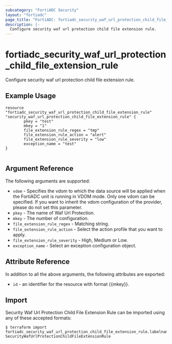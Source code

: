 ```yaml
---
subcategory: "FortiADC Security"
layout: "fortiadc"
page_title: "FortiADC: fortiadc_security_waf_url_protection_child_file_extension_rule"
description: |-
  Configure security waf url protection child file extension rule.
---
```


# fortiadc_security_waf_url_protection_child_file_extension_rule
Configure security waf url protection child file extension rule.

## Example Usage
```hcl
resource "fortiadc_security_waf_url_protection_child_file_extension_rule" "security_waf_url_protection_child_file_extension_rule" {
        pkey = "test"
        mkey = "1"
        file_extension_rule_regex = "tmp"
        file_extension_rule_action = "alert"
        file_extension_rule_severity = "low"
        exception_name = "test"
}


```

## Argument Reference

The following arguments are supported:

* `vdom` - Specifies the vdom to which the data source will be applied when the FortiADC unit is running in VDOM mode. Only one vdom can be specified. If you want to inherit the vdom configuration of the provider, please do not set this parameter.
* `pkey` - The name of Waf Url Protection.
* `mkey` - The number of configuration.
* `file_extension_rule_regex` - Matching string.
* `file_extension_rule_action` - Select the action profile that you want to apply.
* `file_extension_rule_severity` - High, Medium or Low.
* `exception_name` -  Select an exception configuration object.


## Attribute Reference

In addition to all the above arguments, the following attributes are exported:
* `id` - an identifier for the resource with format {{mkey}}.

## Import
 Security Waf Url Protection Child File Extension Rule can be imported using any of these accepted formats:
```
$ terraform import fortiadc_security_waf_url_protection_child_file_extension_rule.labelname SecurityWafUrlProtectionChildFileExtensionRule
```
